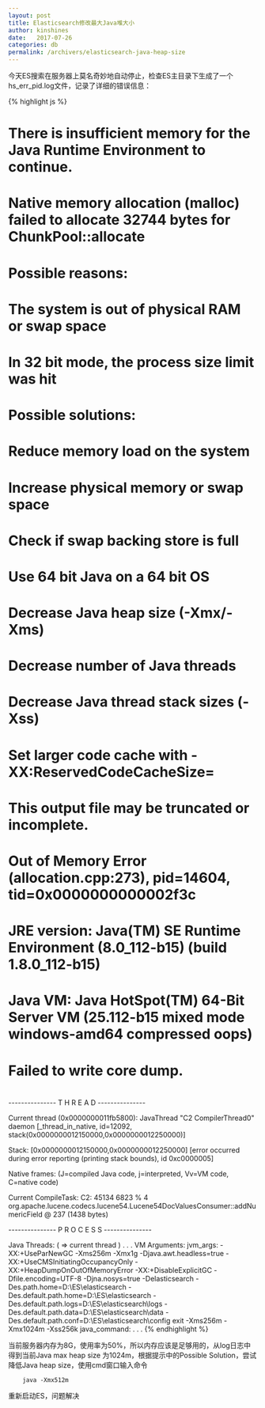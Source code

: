 ```yaml
---
layout: post
title: Elasticsearch修改最大Java堆大小
author: kinshines
date:   2017-07-26
categories: db
permalink: /archivers/elasticsearch-java-heap-size
---
```


<p class="lead">今天ES搜索在服务器上莫名奇妙地自动停止，检查ES主目录下生成了一个hs_err_pid.log文件，记录了详细的错误信息：</p>

{% highlight js %}
#
# There is insufficient memory for the Java Runtime Environment to continue.
# Native memory allocation (malloc) failed to allocate 32744 bytes for ChunkPool::allocate
# Possible reasons:
#   The system is out of physical RAM or swap space
#   In 32 bit mode, the process size limit was hit
# Possible solutions:
#   Reduce memory load on the system
#   Increase physical memory or swap space
#   Check if swap backing store is full
#   Use 64 bit Java on a 64 bit OS
#   Decrease Java heap size (-Xmx/-Xms)
#   Decrease number of Java threads
#   Decrease Java thread stack sizes (-Xss)
#   Set larger code cache with -XX:ReservedCodeCacheSize=
# This output file may be truncated or incomplete.
#
#  Out of Memory Error (allocation.cpp:273), pid=14604, tid=0x0000000000002f3c
#
# JRE version: Java(TM) SE Runtime Environment (8.0_112-b15) (build 1.8.0_112-b15)
# Java VM: Java HotSpot(TM) 64-Bit Server VM (25.112-b15 mixed mode windows-amd64 compressed oops)
# Failed to write core dump. 
#

---------------  T H R E A D  ---------------

Current thread (0x0000000011fb5800):  JavaThread "C2 CompilerThread0" daemon [_thread_in_native, id=12092, stack(0x0000000012150000,0x0000000012250000)]

Stack: [0x0000000012150000,0x0000000012250000]
[error occurred during error reporting (printing stack bounds), id 0xc0000005]

Native frames: (J=compiled Java code, j=interpreted, Vv=VM code, C=native code)


Current CompileTask:
C2:  45134 6823 %     4       org.apache.lucene.codecs.lucene54.Lucene54DocValuesConsumer::addNumericField @ 237 (1438 bytes)


---------------  P R O C E S S  ---------------

Java Threads: ( => current thread )
.
.
.
VM Arguments:
jvm_args: -XX:+UseParNewGC -Xms256m -Xmx1g -Djava.awt.headless=true -XX:+UseCMSInitiatingOccupancyOnly -XX:+HeapDumpOnOutOfMemoryError -XX:+DisableExplicitGC -Dfile.encoding=UTF-8 -Djna.nosys=true -Delasticsearch -Des.path.home=D:\ES\elasticsearch -Des.default.path.home=D:\ES\elasticsearch -Des.default.path.logs=D:\ES\elasticsearch\logs -Des.default.path.data=D:\ES\elasticsearch\data -Des.default.path.conf=D:\ES\elasticsearch\config exit -Xms256m -Xmx1024m -Xss256k 
java_command: <unknown>
.
.
.
{% endhighlight %}

当前服务器内存为8G，使用率为50%，所以内存应该是足够用的，从log日志中得到当前Java max heap size 为1024m，根据提示中的Possible Solution，尝试降低Java heap size，使用cmd窗口输入命令

        java -Xmx512m

重新启动ES，问题解决


